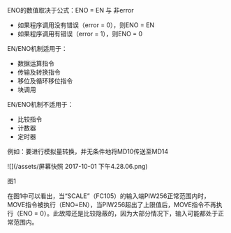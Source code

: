 ENO的数值取决于公式：ENO = EN 与 非error

* 如果程序调用没有错误（error = 0），则ENO = EN
* 如果程序调用有错误（error = 1），则ENO = 0

EN/ENO机制适用于：

* 数据运算指令
* 传输及转换指令
* 移位及循环移位指令
* 块调用

EN/ENO机制不适用于：

* 比较指令
* 计数器
* 定时器

例如：要进行模拟量转换，并无条件地将MD10传送至MD14

![](/assets/屏幕快照 2017-10-01 下午4.28.06.png)

图1

在图1中可以看出，当“SCALE”（FC105）的输入端PIW256正常范围内时，MOVE指令被执行（ENO=EN），当PIW256超出了上限值后，MOVE指令不再执行（ENO = 0）。此故障还是比较隐蔽的，因为大部分情况下，输入可能都处于正常范围内。





